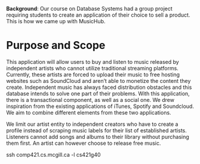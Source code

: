 **Background**: Our course on Database Systems had a group project requiring students to create an application of their choice to sell a product. This is how we came up with MusicHub. 

# Purpose and Scope
This application will allow users to buy and listen to music released by independent artists who cannot utilize traditional streaming platforms. Currently, these artists are forced to upload their music to free hosting websites such as SoundCloud and aren’t able to monetize the content they create. Independent music has always faced distribution obstacles and this database intends to solve one part of their problems. With this application, there is a transactional component, as well as a social one. We drew inspiration from the existing applications of iTunes, Spotify and Soundcloud. We aim to combine different elements from these two applications. 

We limit our artist entity to independent creators who have to create a profile instead of scraping music labels for their list of established artists. Listeners cannot add songs and albums to their library without purchasing them first. An artist can however choose to release free music.

ssh comp421.cs.mcgill.ca -l cs421g40

